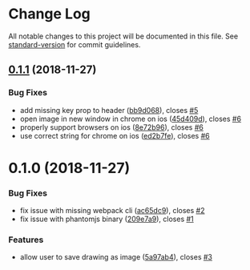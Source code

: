 # Change Log

All notable changes to this project will be documented in this file. See [standard-version](https://github.com/conventional-changelog/standard-version) for commit guidelines.

<a name="0.1.1"></a>
## [0.1.1](https://github.com/graasp/graasp-app-sketch/compare/v0.1.0...v0.1.1) (2018-11-27)


### Bug Fixes

* add missing key prop to header ([bb9d068](https://github.com/graasp/graasp-app-sketch/commit/bb9d068)), closes [#5](https://github.com/graasp/graasp-app-sketch/issues/5)
* open image in new window in chrome on ios ([45d409d](https://github.com/graasp/graasp-app-sketch/commit/45d409d)), closes [#6](https://github.com/graasp/graasp-app-sketch/issues/6)
* properly support browsers on ios ([8e72b96](https://github.com/graasp/graasp-app-sketch/commit/8e72b96)), closes [#6](https://github.com/graasp/graasp-app-sketch/issues/6)
* use correct string for chrome on ios ([ed2b7fe](https://github.com/graasp/graasp-app-sketch/commit/ed2b7fe)), closes [#6](https://github.com/graasp/graasp-app-sketch/issues/6)



<a name="0.1.0"></a>
# 0.1.0 (2018-11-27)


### Bug Fixes

* fix issue with missing webpack cli ([ac65dc9](https://github.com/graasp/graasp-app-sketch/commit/ac65dc9)), closes [#2](https://github.com/graasp/graasp-app-sketch/issues/2)
* fix issue with phantomjs binary ([209e7a9](https://github.com/graasp/graasp-app-sketch/commit/209e7a9)), closes [#1](https://github.com/graasp/graasp-app-sketch/issues/1)


### Features

* allow user to save drawing as image ([5a97ab4](https://github.com/graasp/graasp-app-sketch/commit/5a97ab4)), closes [#3](https://github.com/graasp/graasp-app-sketch/issues/3)

